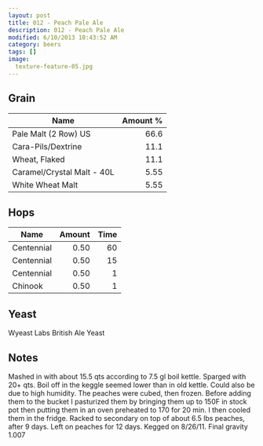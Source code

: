 ```yaml
---
layout: post
title: 012 - Peach Pale Ale
description: 012 - Peach Pale Ale
modified: 6/10/2013 10:43:52 AM
category: beers
tags: []
image:
  texture-feature-05.jpg
---
```



## Grain

| Name | Amount %|
| ---- | ------: |
| Pale Malt (2 Row) US | 66.6 |
| Cara-Pils/Dextrine | 11.1 |
| Wheat, Flaked | 11.1 |
| Caramel/Crystal Malt - 40L | 5.55 |
| White Wheat Malt | 5.55 |

## Hops

| Name | Amount | Time |
| ---- | -----: | ---: |
| Centennial | 0.50 | 60 |
| Centennial | 0.50 | 15 |
| Centennial | 0.50 | 1 |
| Chinook | 0.50 | 1 |

## Yeast
Wyeast Labs British Ale Yeast

## Notes
Mashed in with about 15.5 qts according to 7.5 gl boil kettle. Sparged with 20+ qts. Boil off in the keggle seemed lower than in old kettle. Could also be due to high humidity. The peaches were cubed, then frozen. Before adding them to the bucket I pasturized them by bringing them up to 150F in stock pot then putting them in an oven preheated to 170 for 20 min. I then cooled them in the fridge. Racked to secondary on top of about 6.5 lbs peaches, after 9 days. Left on peaches for 12 days. Kegged on 8/26/11. Final gravity 1.007

